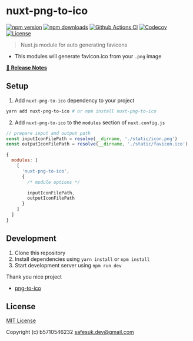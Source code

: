 # nuxt-png-to-ico

[![npm version][npm-version-src]][npm-version-href]
[![npm downloads][npm-downloads-src]][npm-downloads-href]
[![Github Actions CI][github-actions-ci-src]][github-actions-ci-href]
[![Codecov][codecov-src]][codecov-href]
[![License][license-src]][license-href]

> Nuxt.js module for auto generating favicons

- This modules will generate favicon.ico from your `.png` image

[📖 **Release Notes**](./CHANGELOG.md)

## Setup

1. Add `nuxt-png-to-ico` dependency to your project

```bash
yarn add nuxt-png-to-ico # or npm install nuxt-png-to-ico
```

2. Add `nuxt-png-to-ico` to the `modules` section of `nuxt.config.js`

```js
// prepare input and output path
const inputIconFilePath = resolve(__dirname, './static/icon.png')
const outputIconFilePath = resolve(__dirname, './static/favicon.ico')

{
  modules: [
    [
      'nuxt-png-to-ico',
      {
        /* module options */

        inputIconFilePath,
        outputIconFilePath
      }
    ]
  ]
}
```

## Development

1. Clone this repository
2. Install dependencies using `yarn install` or `npm install`
3. Start development server using `npm run dev`

Thank you nice project

- [png-to-ico](https://github.com/steambap/png-to-ico#readme)

## License

[MIT License](./LICENSE)

Copyright (c) b5710546232 <safesuk.dev@gmail.com>

<!-- Badges -->

[npm-version-src]: https://img.shields.io/npm/v/nuxt-png-to-ico/latest.svg
[npm-version-href]: https://npmjs.com/package/nuxt-png-to-ico
[npm-downloads-src]: https://img.shields.io/npm/dt/nuxt-png-to-ico.svg
[npm-downloads-href]: https://npmjs.com/package/nuxt-png-to-ico
[github-actions-ci-src]: https://github.com/b5710546232/nuxt-png-to-ico/workflows/ci/badge.svg
[github-actions-ci-href]: https://github.com/b5710546232/nuxt-png-to-ico/actions?query=workflow%3Aci
[codecov-src]: https://img.shields.io/codecov/c/github/b5710546232/nuxt-png-to-ico.svg
[codecov-href]: https://codecov.io/gh/b5710546232/nuxt-png-to-ico
[license-src]: https://img.shields.io/npm/l/nuxt-png-to-ico.svg
[license-href]: https://npmjs.com/package/nuxt-png-to-ico
